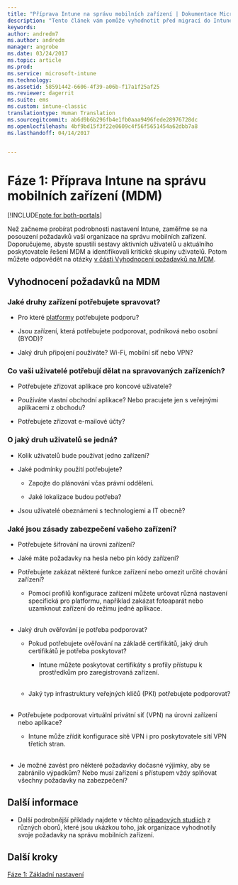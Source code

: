 ```yaml
---
title: "Příprava Intune na správu mobilních zařízení | Dokumentace Microsoftu"
description: "Tento článek vám pomůže vyhodnotit před migrací do Intune technické požadavky vaší firmy."
keywords: 
author: andredm7
ms.author: andredm
manager: angrobe
ms.date: 03/24/2017
ms.topic: article
ms.prod: 
ms.service: microsoft-intune
ms.technology: 
ms.assetid: 58591442-6606-4f39-a06b-f17a1f25af25
ms.reviewer: dagerrit
ms.suite: ems
ms.custom: intune-classic
translationtype: Human Translation
ms.sourcegitcommit: ab6d9b6b296fb4e1fb0aaa9496fede28976728dc
ms.openlocfilehash: 4bf9bd15f3f22e0609c4f56f5651454a62dbb7a8
ms.lasthandoff: 04/14/2017


---
```


# <a name="phase-1-prepare-intune-for-mobile-device-management-mdm"></a>Fáze 1: Příprava Intune na správu mobilních zařízení (MDM)

[!INCLUDE[note for both-portals](../includes/note-for-both-portals.md)]

Než začneme probírat podrobnosti nastavení Intune, zaměřme se na posouzení požadavků vaší organizace na správu mobilních zařízení. Doporučujeme, abyste spustili sestavy aktivních uživatelů u aktuálního poskytovatele řešení MDM a identifikovali kritické skupiny uživatelů. Potom můžete odpovědět na otázky [v části Vyhodnocení požadavků na MDM](https://docs.microsoft.com/intune/plan-design/migration-phase1-prepare-intune-for-mobile-device-management#assess-mdm-requirements).

## <a name="assess-mdm-requirements"></a>Vyhodnocení požadavků na MDM

### <a name="what-kinds-of-devices-do-you-need-to-manage"></a>Jaké druhy zařízení potřebujete spravovat?

-   Pro které [platformy](https://docs.microsoft.com/intune/get-started/supported-mobile-devices-and-computers) potřebujete podporu?

-   Jsou zařízení, která potřebujete podporovat, podniková nebo osobní (BYOD)?

-   Jaký druh připojení používáte? Wi-Fi, mobilní síť nebo VPN?

### <a name="what-do-your-users-need-to-do-on-managed-devices"></a>Co vaši uživatelé potřebují dělat na spravovaných zařízeních?

-   Potřebujete zřizovat aplikace pro koncové uživatele?

-   Používáte vlastní obchodní aplikace? Nebo pracujete jen s veřejnými aplikacemi z obchodu?

-   Potřebujete zřizovat e-mailové účty?

### <a name="what-kinds-of-users"></a>O jaký druh uživatelů se jedná?

-   Kolik uživatelů bude používat jedno zařízení?

-   Jaké podmínky použití potřebujete?

    -   Zapojte do plánování včas právní oddělení.

    -   Jaké lokalizace budou potřeba?

-   Jsou uživatelé obeznámeni s technologiemi a IT obecně?

### <a name="what-is-your-device-security-policy"></a>Jaké jsou zásady zabezpečení vašeho zařízení?

-   Potřebujete šifrování na úrovni zařízení?

-   Jaké máte požadavky na hesla nebo pin kódy zařízení?

-   Potřebujete zakázat některé funkce zařízení nebo omezit určité chování zařízení?

    -   Pomocí profilů konfigurace zařízení můžete určovat různá nastavení specifická pro platformu, například zakázat fotoaparát nebo uzamknout zařízení do režimu jedné aplikace.
<br></br>
-   Jaký druh ověřování je potřeba podporovat?

    -   Pokud potřebujete ověřování na základě certifikátů, jaký druh certifikátů je potřeba poskytovat?

        -   Intune můžete poskytovat certifikáty s profily přístupu k prostředkům pro zaregistrovaná zařízení.
<br></br>
    -   Jaký typ infrastruktury veřejných klíčů (PKI) potřebujete podporovat?
<br></br>
-   Potřebujete podporovat virtuální privátní síť (VPN) na úrovni zařízení nebo aplikace?

    -   Intune může zřídit konfigurace sítě VPN i pro poskytovatele sítí VPN třetích stran.
<br></br>
-   Je možné zavést pro některé požadavky dočasné výjimky, aby se zabránilo výpadkům? Nebo musí zařízení s přístupem vždy splňovat všechny požadavky na zabezpečení?

## <a name="additional-information"></a>Další informace

-   Další podrobnější příklady najdete v těchto [případových studiích](https://customers.microsoft.com/story/mwh-global-now-part-of-stantec-secures-mobile-devices-with-intune) z různých oborů, které jsou ukázkou toho, jak organizace vyhodnotily svoje požadavky na správu mobilních zařízení.

## <a name="next-steps"></a>Další kroky

[Fáze 1: Základní nastavení](https://docs.microsoft.com/intune/plan-design/migration-phase1-basic-setup)

